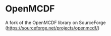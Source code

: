 OpenMCDF
========

A fork of the OpenMCDF library on SourceForge (https://sourceforge.net/projects/openmcdf/)
